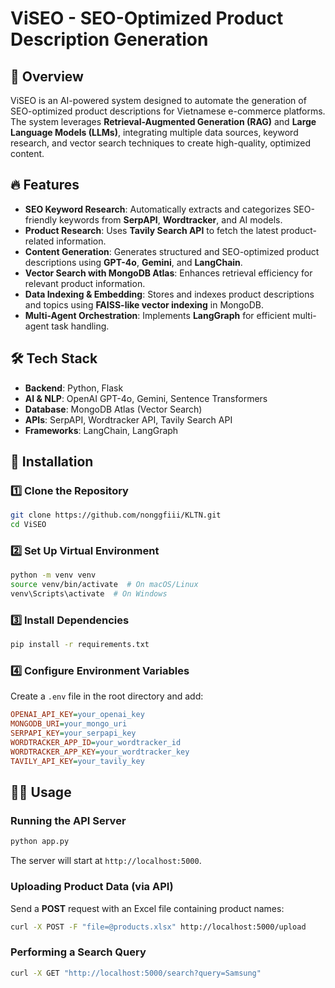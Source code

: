 # ViSEO - SEO-Optimized Product Description Generation

## 📌 Overview
ViSEO is an AI-powered system designed to automate the generation of SEO-optimized product descriptions for Vietnamese e-commerce platforms. The system leverages **Retrieval-Augmented Generation (RAG)** and **Large Language Models (LLMs)**, integrating multiple data sources, keyword research, and vector search techniques to create high-quality, optimized content.

## 🔥 Features
- **SEO Keyword Research**: Automatically extracts and categorizes SEO-friendly keywords from **SerpAPI**, **Wordtracker**, and AI models.
- **Product Research**: Uses **Tavily Search API** to fetch the latest product-related information.
- **Content Generation**: Generates structured and SEO-optimized product descriptions using **GPT-4o**, **Gemini**, and **LangChain**.
- **Vector Search with MongoDB Atlas**: Enhances retrieval efficiency for relevant product information.
- **Data Indexing & Embedding**: Stores and indexes product descriptions and topics using **FAISS-like vector indexing** in MongoDB.
- **Multi-Agent Orchestration**: Implements **LangGraph** for efficient multi-agent task handling.

## 🛠 Tech Stack
- **Backend**: Python, Flask
- **AI & NLP**: OpenAI GPT-4o, Gemini, Sentence Transformers
- **Database**: MongoDB Atlas (Vector Search)
- **APIs**: SerpAPI, Wordtracker API, Tavily Search API
- **Frameworks**: LangChain, LangGraph

## 🚀 Installation
### 1️⃣ Clone the Repository
```bash
git clone https://github.com/nonggfiii/KLTN.git
cd ViSEO
```

### 2️⃣ Set Up Virtual Environment
```bash
python -m venv venv
source venv/bin/activate  # On macOS/Linux
venv\Scripts\activate  # On Windows
```

### 3️⃣ Install Dependencies
```bash
pip install -r requirements.txt
```

### 4️⃣ Configure Environment Variables
Create a `.env` file in the root directory and add:
```ini
OPENAI_API_KEY=your_openai_key
MONGODB_URI=your_mongo_uri
SERPAPI_KEY=your_serpapi_key
WORDTRACKER_APP_ID=your_wordtracker_id
WORDTRACKER_APP_KEY=your_wordtracker_key
TAVILY_API_KEY=your_tavily_key
```

## 🏃‍♂️ Usage
### Running the API Server
```bash
python app.py
```
The server will start at `http://localhost:5000`.

### Uploading Product Data (via API)
Send a **POST** request with an Excel file containing product names:
```bash
curl -X POST -F "file=@products.xlsx" http://localhost:5000/upload
```

### Performing a Search Query
```bash
curl -X GET "http://localhost:5000/search?query=Samsung"
```
